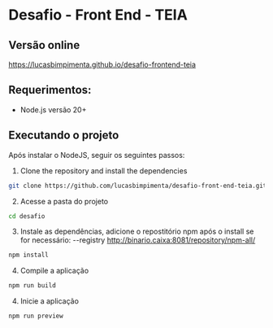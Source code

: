 # Desafio - Front End - TEIA

## Versão online
https://lucasbimpimenta.github.io/desafio-frontend-teia

## Requerimentos:

- Node.js versão 20+

## Executando o projeto

Após instalar o NodeJS, seguir os seguintes passos:

1. Clone the repository and install the dependencies
```bash
git clone https://github.com/lucasbimpimenta/desafio-front-end-teia.git desafio
```
2. Acesse a pasta do projeto
```bash
cd desafio
```
3. Instale as dependências, adicione o repostitório npm após o install se for necessário: 
--registry http://binario.caixa:8081/repository/npm-all/
```bash
npm install
```

4. Compile a aplicação
```bash
npm run build
```
4. Inicie a aplicação
```bash
npm run preview
```